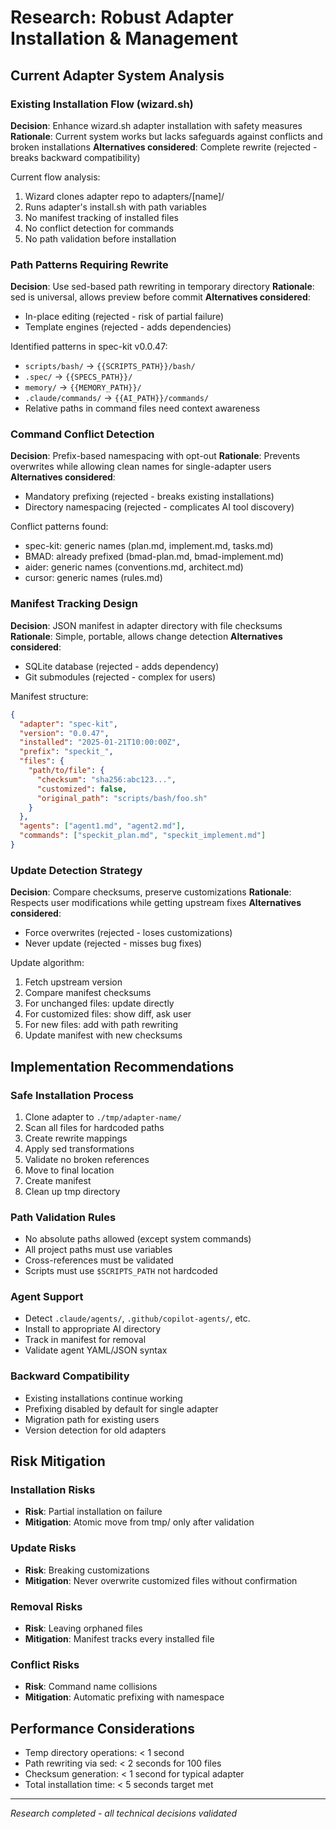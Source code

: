 # Research: Robust Adapter Installation & Management

## Current Adapter System Analysis

### Existing Installation Flow (wizard.sh)
**Decision**: Enhance wizard.sh adapter installation with safety measures
**Rationale**: Current system works but lacks safeguards against conflicts and broken installations
**Alternatives considered**: Complete rewrite (rejected - breaks backward compatibility)

Current flow analysis:
1. Wizard clones adapter repo to adapters/[name]/
2. Runs adapter's install.sh with path variables
3. No manifest tracking of installed files
4. No conflict detection for commands
5. No path validation before installation

### Path Patterns Requiring Rewrite

**Decision**: Use sed-based path rewriting in temporary directory
**Rationale**: sed is universal, allows preview before commit
**Alternatives considered**:
- In-place editing (rejected - risk of partial failure)
- Template engines (rejected - adds dependencies)

Identified patterns in spec-kit v0.0.47:
- `scripts/bash/` → `{{SCRIPTS_PATH}}/bash/`
- `.spec/` → `{{SPECS_PATH}}/`
- `memory/` → `{{MEMORY_PATH}}/`
- `.claude/commands/` → `{{AI_PATH}}/commands/`
- Relative paths in command files need context awareness

### Command Conflict Detection

**Decision**: Prefix-based namespacing with opt-out
**Rationale**: Prevents overwrites while allowing clean names for single-adapter users
**Alternatives considered**:
- Mandatory prefixing (rejected - breaks existing installations)
- Directory namespacing (rejected - complicates AI tool discovery)

Conflict patterns found:
- spec-kit: generic names (plan.md, implement.md, tasks.md)
- BMAD: already prefixed (bmad-plan.md, bmad-implement.md)
- aider: generic names (conventions.md, architect.md)
- cursor: generic names (rules.md)

### Manifest Tracking Design

**Decision**: JSON manifest in adapter directory with file checksums
**Rationale**: Simple, portable, allows change detection
**Alternatives considered**:
- SQLite database (rejected - adds dependency)
- Git submodules (rejected - complex for users)

Manifest structure:
```json
{
  "adapter": "spec-kit",
  "version": "0.0.47",
  "installed": "2025-01-21T10:00:00Z",
  "prefix": "speckit_",
  "files": {
    "path/to/file": {
      "checksum": "sha256:abc123...",
      "customized": false,
      "original_path": "scripts/bash/foo.sh"
    }
  },
  "agents": ["agent1.md", "agent2.md"],
  "commands": ["speckit_plan.md", "speckit_implement.md"]
}
```

### Update Detection Strategy

**Decision**: Compare checksums, preserve customizations
**Rationale**: Respects user modifications while getting upstream fixes
**Alternatives considered**:
- Force overwrites (rejected - loses customizations)
- Never update (rejected - misses bug fixes)

Update algorithm:
1. Fetch upstream version
2. Compare manifest checksums
3. For unchanged files: update directly
4. For customized files: show diff, ask user
5. For new files: add with path rewriting
6. Update manifest with new checksums

## Implementation Recommendations

### Safe Installation Process
1. Clone adapter to `./tmp/adapter-name/`
2. Scan all files for hardcoded paths
3. Create rewrite mappings
4. Apply sed transformations
5. Validate no broken references
6. Move to final location
7. Create manifest
8. Clean up tmp directory

### Path Validation Rules
- No absolute paths allowed (except system commands)
- All project paths must use variables
- Cross-references must be validated
- Scripts must use `$SCRIPTS_PATH` not hardcoded

### Agent Support
- Detect `.claude/agents/`, `.github/copilot-agents/`, etc.
- Install to appropriate AI directory
- Track in manifest for removal
- Validate agent YAML/JSON syntax

### Backward Compatibility
- Existing installations continue working
- Prefixing disabled by default for single adapter
- Migration path for existing users
- Version detection for old adapters

## Risk Mitigation

### Installation Risks
- **Risk**: Partial installation on failure
- **Mitigation**: Atomic move from tmp/ only after validation

### Update Risks
- **Risk**: Breaking customizations
- **Mitigation**: Never overwrite customized files without confirmation

### Removal Risks
- **Risk**: Leaving orphaned files
- **Mitigation**: Manifest tracks every installed file

### Conflict Risks
- **Risk**: Command name collisions
- **Mitigation**: Automatic prefixing with namespace

## Performance Considerations
- Temp directory operations: < 1 second
- Path rewriting via sed: < 2 seconds for 100 files
- Checksum generation: < 1 second for typical adapter
- Total installation time: < 5 seconds target met

---
*Research completed - all technical decisions validated*